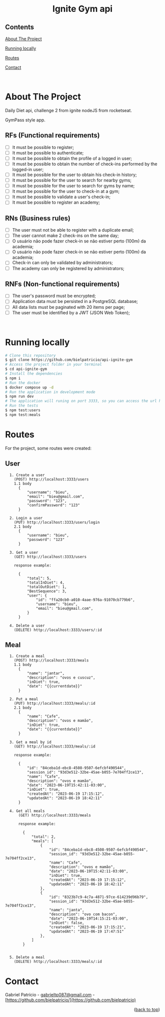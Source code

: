 <div id="top"></div>

<!-- PROJECT LOGO -->

<br />
<div align="center">
  <h1 align="center">Ignite Gym api</h3>
</div>

<!-- TABLE OF CONTENTS -->

## Contents

<p align="center">
    <p><a href="#about-the-project" title=" go to About the Project">About The Project</a></p>
    <p><a href="#running-locally" title=" go to Running locally">Running locally</a></p>
    <p><a href="#routes" title=" go to Routes">Routes</a></p>
    <p><a href="#contact" title=" go to Contact">Contact</a></p>
  </p>

<br>
<!-- ABOUT THE PROJECT -->

# About The Project

Daily Diet api, challenge 2 from ignite nodeJS from rocketseat.

GymPass style app.

## RFs (Functional requirements)

- [ ] It must be possible to register;
- [ ] It must be possible to authenticate;
- [ ] It must be possible to obtain the profile of a logged in user;
- [ ] It must be possible to obtain the number of check-ins performed by the logged-in user;
- [ ] It must be possible for the user to obtain his check-in history;
- [ ] It must be possible for the user to search for nearby gyms;
- [ ] It must be possible for the user to search for gyms by name;
- [ ] It must be possible for the user to check-in at a gym;
- [ ] It must be possible to validate a user's check-in;
- [ ] It must be possible to register an academy;

## RNs (Business rules)

- [ ] The user must not be able to register with a duplicate email;
- [ ] The user cannot make 2 check-ins on the same day;
- [ ] O usuário não pode fazer check-in se não estiver perto (100m) da academia;
- [ ] O usuário não pode fazer check-in se não estiver perto (100m) da academia;
- [ ] Check-in can only be validated by administrators;
- [ ] The academy can only be registered by administrators;

## RNFs (Non-functional requirements)

- [ ] The user's password must be encrypted;
- [ ] Application data must be persisted in a PostgreSQL database;
- [ ] All data lists must be paginated with 20 items per page;
- [ ] The user must be identified by a JWT (JSON Web Token);

<br>

# Running locally

```bash
# Clone this repository
$ git clone https://github.com/bielpatricio/api-ignite-gym
# Access the project folder in your terminal
$ cd api-ignite-gym
# Install the dependencies
$ npm i
# Run the docker
$ docker compose up -d
# Run the application in development mode
$ npm run dev
# The application will runing on port 3333, so you can access the url http://localhost:3333/ to do the requests.
# Run the tests
$ npm test:users
$ npm test:meals
```

# Routes

For the project, some routes were created:

## User

```
  1. Create a user
    (POST) http://localhost:3333/users
    1.1 body
      {
          "username": "bieu",
          "email": "bieu@gmail.com",
          "password": "123",
          "confirmPassword": "123"
      }

  2. Login a user
    (PUT) http://localhost:3333/users/login
    2.1 body
      {
          "username": "bieu",
          "password": "123"
      }

  3. Get a user
    (GET) http://localhost:3333/users

    response example:

      {
          "total": 5,
          "totalInDiet": 4,
          "totalOutDiet": 1,
          "BestSequence": 3,
          "user": {
              "id": "ffa20cb0-a010-4aae-976a-91070cb779b6",
              "username": "bieu",
              "email": "bieu@gmail.com",
          }
      }

  4. Delete a user
    (DELETE) http://localhost:3333/users/:id
```

## Meal

```
  1. Create a meal
    (POST) http://localhost:3333/meals
    1.1 body
      {
          "name": "jantar",
          "description": "ovos e cuscuz",
          "inDiet": true,
          "date": "{{currentdate}}"
      }

  2. Put a meal
    (PUT) http://localhost:3333/meals/:id
    2.1 body
      {
          "name": "Cafe",
          "description": "ovos e mamão",
          "inDiet": true,
          "date": "{{currentdate}}"
      }

  3. Get a meal by id
    (GET) http://localhost:3333/meals/:id

    response example:

      {
          "id": "84ceba1d-ebc8-4508-9507-6efcbf490544",
          "session_id": "93d3e512-32be-45ae-b055-7e704ff2ce13",
          "name": "Cafe",
          "description": "ovos e mamão",
          "date": "2023-06-19T15:42:11-03:00",
          "inDiet": true,
          "createdAt": "2023-06-19 17:15:12",
          "updatedAt": "2023-06-19 18:42:11"
      }

  4. Get all meals
      (GET) http://localhost:3333/meals
  
      response example:
  
        {
            "total": 2,
            "meals": [
                {
                    "id": "84ceba1d-ebc8-4508-9507-6efcbf490544",
                    "session_id": "93d3e512-32be-45ae-b055-7e704ff2ce13",
                    "name": "Cafe",
                    "description": "ovos e mamão",
                    "date": "2023-06-19T15:42:11-03:00",
                    "inDiet": true,
                    "createdAt": "2023-06-19 17:15:12",
                    "updatedAt": "2023-06-19 18:42:11"
                },
                {
                    "id": "8323b7c9-4c7a-4871-97ce-614239d96b79",
                    "session_id": "93d3e512-32be-45ae-b055-7e704ff2ce13",
                    "name": "janta",
                    "description": "ovo com bacon",
                    "date": "2023-06-19T14:15:21-03:00",
                    "inDiet": false,
                    "createdAt": "2023-06-19 17:15:21",
                    "updatedAt": "2023-06-19 17:47:51"
                },
            ]
        }


  5. Delete a meal
    (DELETE) http://localhost:3333/meals/:id
```

# Contact

Gabriel Patrício - gabrieltp087@gmail.com - [https://github.com/bielpatricio/](https://github.com/bielpatricio)

<p align="right">(<a href="#top">back to top</a>)</p>
